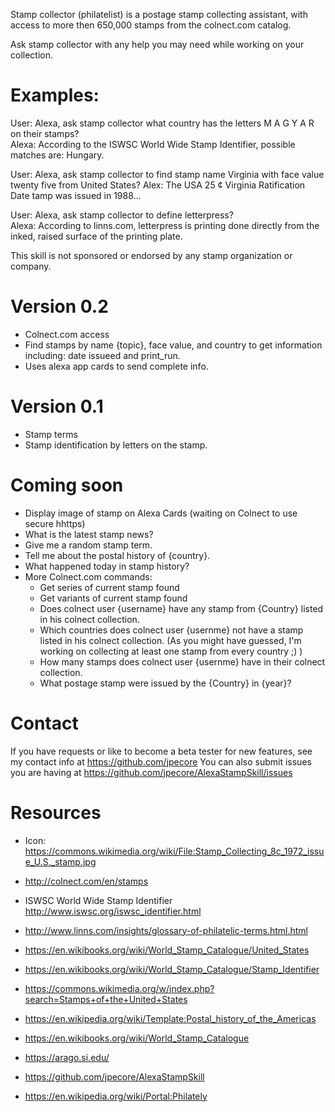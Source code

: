 Stamp collector (philatelist) is a postage stamp collecting assistant, 
with access to more then 650,000 stamps from the colnect.com catalog.

Ask stamp collector with any help you may need while working on your collection.
# Examples:
 
User: Alexa, ask stamp collector what country has the letters  M A G Y A R  on their stamps?  
Alexa: According to the ISWSC World Wide Stamp Identifier, possible matches are:  Hungary. 

User: Alexa, ask stamp collector to find stamp name Virginia  with face value twenty five from United States?
Alex: The USA 25 ¢ Virginia Ratification Date  tamp was issued in 1988...

User:  Alexa, ask stamp collector to define letterpress?  
Alexa: According to linns.com, letterpress is  printing done directly from the inked, raised surface of the printing plate.

This skill is not sponsored or endorsed by any stamp organization or company.  

# Version 0.2
* Colnect.com access
 * Find stamps by name {topic}, face value, and country to get information including:
 date issueed and print_run.
  * Uses alexa app cards to send complete info.
# Version 0.1 
* Stamp terms
* Stamp identification by letters on the stamp.
 
# Coming soon  
* Display image of stamp on Alexa Cards (waiting on Colnect to use secure hhttps) 
* What is the latest stamp news?
* Give me a random stamp term.
* Tell me about the postal history of {country}.
* What happened today in stamp history?
* More Colnect.com commands:
  - Get series of current stamp found
  - Get variants of current stamp found
  - Does colnect user {username} have any stamp from {Country} listed in his colnect collection. 
  - Which countries does colnect user {usernme} not have a stamp listed in his colnect collection. (As you might have guessed, I'm working on collecting at least one stamp from every country ;) )
  - How many stamps does colnect user {usernme} have in their colnect collection.
  - What postage stamp were issued by the {Country} in {year}?


# Contact 
If you have requests or like to become a beta tester for new features, see my contact info at https://github.com/jpecore
You can also submit issues you are having at https://github.com/jpecore/AlexaStampSkill/issues

# Resources 
* Icon: https://commons.wikimedia.org/wiki/File:Stamp_Collecting_8c_1972_issue_U.S._stamp.jpg
* http://colnect.com/en/stamps 
* ISWSC World Wide Stamp Identifier  http://www.iswsc.org/iswsc_identifier.html
* http://www.linns.com/insights/glossary-of-philatelic-terms.html.html
* https://en.wikibooks.org/wiki/World_Stamp_Catalogue/United_States
* https://en.wikibooks.org/wiki/World_Stamp_Catalogue/Stamp_Identifier
* https://commons.wikimedia.org/w/index.php?search=Stamps+of+the+United+States
* https://en.wikipedia.org/wiki/Template:Postal_history_of_the_Americas
* https://en.wikibooks.org/wiki/World_Stamp_Catalogue

* https://arago.si.edu/
* https://github.com/jpecore/AlexaStampSkill
* https://en.wikipedia.org/wiki/Portal:Philately